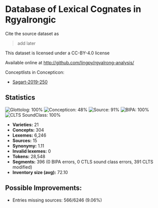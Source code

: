 # Database of Lexical Cognates in Rgyalrongic

Cite the source dataset as

> add later

This dataset is licensed under a CC-BY-4.0 license

Available online at http://github.com/lingpy/rgyalrong-analysis/


Conceptlists in Concepticon:
- [Sagart-2019-250](https://concepticon.clld.org/contributions/Sagart-2019-250)
## Statistics


![Glottolog: 100%](https://img.shields.io/badge/Glottolog-100%25-brightgreen.svg "Glottolog: 100%")
![Concepticon: 48%](https://img.shields.io/badge/Concepticon-48%25-red.svg "Concepticon: 48%")
![Source: 91%](https://img.shields.io/badge/Source-91%25-green.svg "Source: 91%")
![BIPA: 100%](https://img.shields.io/badge/BIPA-100%25-brightgreen.svg "BIPA: 100%")
![CLTS SoundClass: 100%](https://img.shields.io/badge/CLTS%20SoundClass-100%25-brightgreen.svg "CLTS SoundClass: 100%")

- **Varieties:** 21
- **Concepts:** 304
- **Lexemes:** 6,246
- **Sources:** 15
- **Synonymy:** 1.11
- **Invalid lexemes:** 0
- **Tokens:** 28,548
- **Segments:** 396 (0 BIPA errors, 0 CTLS sound class errors, 391 CLTS modified)
- **Inventory size (avg):** 72.10

## Possible Improvements:



- Entries missing sources: 566/6246 (9.06%)